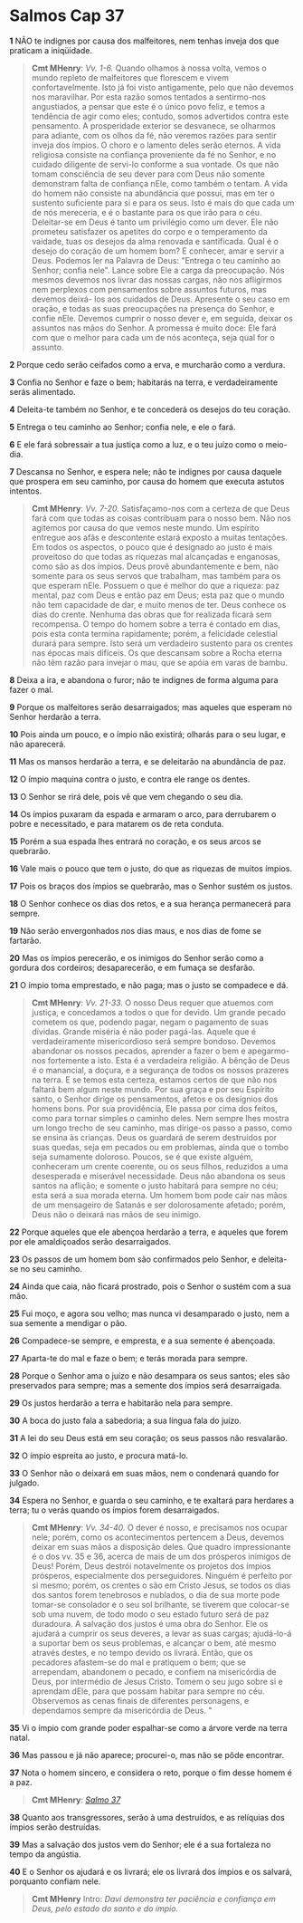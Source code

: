 # Salmos Cap 37

**1** 	NÃO te indignes por causa dos malfeitores, nem tenhas inveja dos que praticam a iniqüidade.

> **Cmt MHenry**: *Vv. 1-6.* Quando olhamos à nossa volta, vemos o mundo repleto de malfeitores que florescem e vivem confortavelmente. Isto já foi visto antigamente, pelo que não devemos nos maravilhar. Por esta razão somos tentados a sentirmo-nos angustiados, a pensar que este é o único povo feliz, e temos a tendência de agir como eles; contudo, somos advertidos contra este pensamento. A prosperidade exterior se desvanece, se olharmos para adiante, com os olhos da fé, não veremos razões para sentir inveja dos ímpios. O choro e o lamento deles serão eternos. A vida religiosa consiste na confiança proveniente da fé no Senhor, e no cuidado diligente de servi-lo conforme a sua vontade. Os que não tomam consciência de seu dever para com Deus não somente demonstram falta de confiança nEle, como também o tentam. A vida do homem não consiste na abundância que possui, mas em ter o sustento suficiente para si e para os seus. Isto é mais do que cada um de nós merecería, e é o bastante para os que irão para o céu. Deleitar-se em Deus é tanto um privilégio como um dever. Ele não prometeu satisfazer os apetites do corpo e o temperamento da vaidade, tuas os desejos da alma renovada e santificada. Qual é o desejo do coração de um homem bom? E conhecer, amar e servir a Deus. Podemos ler na Palavra de Deus: "Entrega o teu caminho ao Senhor; confia nele". Lance sobre Ele a carga da preocupação. Nós mesmos devemos nos livrar das nossas cargas, não nos afligirmos nem perplexos com pensamentos sobre assuntos futuros, mas devemos deixá- los aos cuidados de Deus. Apresente o seu caso em oração, e todas as suas preocupações na presença do Senhor, e confie nEle. Devemos cumprir o nosso dever e, em seguida, deixar os assuntos nas mãos do Senhor. A promessa é muito doce: Ele fará com que o melhor para cada um de nós aconteça, seja qual for o assunto.

**2** 	Porque cedo serão ceifados como a erva, e murcharão como a verdura.

**3** 	Confia no Senhor e faze o bem; habitarás na terra, e verdadeiramente serás alimentado.

**4** 	Deleita-te também no Senhor, e te concederá os desejos do teu coração.

**5** 	Entrega o teu caminho ao Senhor; confia nele, e ele o fará.

**6** 	E ele fará sobressair a tua justiça como a luz, e o teu juízo como o meio-dia.

**7** 	Descansa no Senhor, e espera nele; não te indignes por causa daquele que prospera em seu caminho, por causa do homem que executa astutos intentos.

> **Cmt MHenry**: *Vv. 7-20.* Satisfaçamo-nos com a certeza de que Deus fará com que todas as coisas contribuam para o nosso bem. Não nos agitemos por causa do que vemos neste mundo. Um espírito entregue aos afãs e descontente estará exposto a muitas tentações. Em todos os aspectos, o pouco que é designado ao justo é mais proveitoso do que todas as riquezas mal alcançadas e enganosas, como são as dos ímpios. Deus provê abundantemente e bem, não somente para os seus servos que trabalham, mas também para os que esperam nEle. Possuem o que é melhor do que a riqueza: paz mental, paz com Deus e então paz em Deus; esta paz que o mundo não tem capacidade de dar, e muito menos de ter. Deus conhece os dias do crente. Nenhuma das obras que for realizada ficará sem recompensa. O tempo do homem sobre a terra é contado em dias, pois esta conta termina rapidamente; porém, a felicidade celestial durará para sempre. Isto será um verdadeiro sustento para os crentes nas épocas mais difíceis. Os que descansam sobre a Rocha eterna não têm razão para invejar o mau, que se apóia em varas de bambu.

**8** 	Deixa a ira, e abandona o furor; não te indignes de forma alguma para fazer o mal.

**9** 	Porque os malfeitores serão desarraigados; mas aqueles que esperam no Senhor herdarão a terra.

**10** 	Pois ainda um pouco, e o ímpio não existirá; olharás para o seu lugar, e não aparecerá.

**11** 	Mas os mansos herdarão a terra, e se deleitarão na abundância de paz.

**12** 	O ímpio maquina contra o justo, e contra ele range os dentes.

**13** 	O Senhor se rirá dele, pois vê que vem chegando o seu dia.

**14** 	Os ímpios puxaram da espada e armaram o arco, para derrubarem o pobre e necessitado, e para matarem os de reta conduta.

**15** 	Porém a sua espada lhes entrará no coração, e os seus arcos se quebrarão.

**16** 	Vale mais o pouco que tem o justo, do que as riquezas de muitos ímpios.

**17** 	Pois os braços dos ímpios se quebrarão, mas o Senhor sustém os justos.

**18** 	O Senhor conhece os dias dos retos, e a sua herança permanecerá para sempre.

**19** 	Não serão envergonhados nos dias maus, e nos dias de fome se fartarão.

**20** 	Mas os ímpios perecerão, e os inimigos do Senhor serão como a gordura dos cordeiros; desaparecerão, e em fumaça se desfarão.

**21** 	O ímpio toma emprestado, e não paga; mas o justo se compadece e dá.

> **Cmt MHenry**: *Vv. 21-33.* O nosso Deus requer que atuemos com justiça, e concedamos a todos o que for devido. Um grande pecado cometem os que, podendo pagar, negam o pagamento de suas dívidas. Grande miséria é não poder pagá-las. Aquele que é verdadeiramente misericordioso será sempre bondoso. Devemos abandonar os nossos pecados, aprender a fazer o bem e apegarmo-nos fortemente a isto. Esta é a verdadeira religião. A bênção de Deus é o manancial, a doçura, e a segurança de todos os nossos prazeres na terra. E se temos esta certeza, estamos certos de que não nos faltará bem algum neste mundo. Por sua graça e por seu Espírito santo, o Senhor dirige os pensamentos, afetos e os desígnios dos homens bons. Por sua providência, Ele passa por cima dos feitos, como para tornar simples o caminho deles. Nem sempre lhes mostra um longo trecho de seu caminho, mas dirige-os passo a passo, como se ensina às crianças. Deus os guardará de serem destruídos por suas quedas, seja em pecados ou em problemas, ainda que o tombo seja sumamente doloroso. Poucos, se é que existe alguém, conheceram um crente coerente, ou os seus filhos, reduzidos a uma desesperada e miserável necessidade. Deus não abandona os seus santos na aflição; e somente o justo habitará para sempre no céu; esta será a sua morada eterna. Um homem bom pode cair nas mãos de um mensageiro de Satanás e ser dolorosamente afetado; porém, Deus não o deixará nas mãos de seu inimigo.

**22** 	Porque aqueles que ele abençoa herdarão a terra, e aqueles que forem por ele amaldiçoados serão desarraigados.

**23** 	Os passos de um homem bom são confirmados pelo Senhor, e deleita-se no seu caminho.

**24** 	Ainda que caia, não ficará prostrado, pois o Senhor o sustém com a sua mão.

**25** 	Fui moço, e agora sou velho; mas nunca vi desamparado o justo, nem a sua semente a mendigar o pão.

**26** 	Compadece-se sempre, e empresta, e a sua semente é abençoada.

**27** 	Aparta-te do mal e faze o bem; e terás morada para sempre.

**28** 	Porque o Senhor ama o juízo e não desampara os seus santos; eles são preservados para sempre; mas a semente dos ímpios será desarraigada.

**29** 	Os justos herdarão a terra e habitarão nela para sempre.

**30** 	A boca do justo fala a sabedoria; a sua língua fala do juízo.

**31** 	A lei do seu Deus está em seu coração; os seus passos não resvalarão.

**32** 	O ímpio espreita ao justo, e procura matá-lo.

**33** 	O Senhor não o deixará em suas mãos, nem o condenará quando for julgado.

**34** 	Espera no Senhor, e guarda o seu caminho, e te exaltará para herdares a terra; tu o verás quando os ímpios forem desarraigados.

> **Cmt MHenry**: *Vv. 34-40.* O dever é nosso, e precisamos nos ocupar nele; porém, como os acontecimentos pertencem a Deus, devemos deixar em suas mãos a disposição deles. Que quadro impressionante é o dos vv. 35 e 36, acerca de mais de um dos prósperos inimigos de Deus! Porém, Deus destrói notavelmente os projetos dos ímpios prósperos, especialmente dos perseguidores. Ninguém é perfeito por si mesmo; porém, os crentes o são em Cristo Jesus, se todos os dias dos santos forem tenebrosos e nublados, o dia de sua morte pode tomar-se consolador e o seu sol brilhante, se tiverem que colocar-se sob uma nuvem, de todo modo o seu estado futuro será de paz duradoura. A salvação dos justos é uma obra do Senhor. Ele os ajudará a cumprir os seus deveres, a levar as suas cargas; ajudá-lo-á a suportar bem os seus problemas, e alcançar o bem, até mesmo através destes, e no tempo devido os livrará. Então, que os pecadores afastem-se do mal e pratiquem o bem; que se arrependam, abandonem o pecado, e confiem na misericórdia de Deus, por intermédio de Jesus Cristo. Tomem o seu jugo sobre si e aprendam dEle, para que possam habitar para sempre no céu. Observemos as cenas finais de diferentes personagens, e dependamos sempre da misericórdia de Deus. "

**35** 	Vi o ímpio com grande poder espalhar-se como a árvore verde na terra natal.

**36** 	Mas passou e já não aparece; procurei-o, mas não se pôde encontrar.

**37** 	Nota o homem sincero, e considera o reto, porque o fim desse homem é a paz.

> **Cmt MHenry**: *[Salmo 37](../19A-Sl/37.md#0)*

**38** 	Quanto aos transgressores, serão à uma destruídos, e as relíquias dos ímpios serão destruídas.

**39** 	Mas a salvação dos justos vem do Senhor; ele é a sua fortaleza no tempo da angústia.

**40** 	E o Senhor os ajudará e os livrará; ele os livrará dos ímpios e os salvará, porquanto confiam nele.


> **Cmt MHenry** Intro: *Davi demonstra ter paciência e confiança em Deus, pelo estado do santo e do ímpio.*